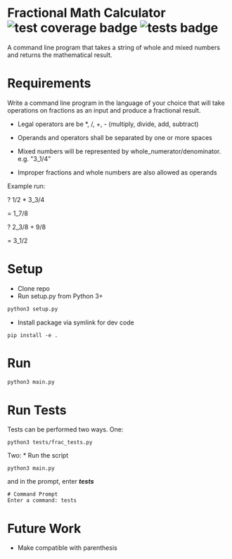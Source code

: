 # Fractional Math Calculator ![test coverage badge](https://img.shields.io/badge/test%20coverage-96%25-brightgreen) ![tests badge](https://img.shields.io/badge/tests-143%20passed%2C%200%20failed-brightgreen)
A command line program that takes a string of whole and mixed numbers and returns the mathematical result.


# Requirements
Write a command line program in the language of your choice that will take operations on fractions as an input and produce a fractional result.

* Legal operators are be *, /, +, - (multiply, divide, add, subtract)

* Operands and operators shall be separated by one or more spaces

* Mixed numbers will be represented by whole_numerator/denominator. e.g. "3_1/4"

* Improper fractions and whole numbers are also allowed as operands

Example run:

? 1/2 * 3_3/4

= 1_7/8

? 2_3/8 + 9/8

= 3_1/2

# Setup
* Clone repo
* Run setup.py from Python 3+
```python
python3 setup.py
```
* Install package via symlink for dev code
```
pip install -e .
```

# Run 
```python
python3 main.py
```

# Run Tests 
Tests can be performed two ways.
One:
```
python3 tests/frac_tests.py
```
Two:
* 
Run the script
```
python3 main.py
```
and in the prompt, enter ***tests***
```
# Command Prompt
Enter a command: tests
```

# Future Work 
* Make compatible with parenthesis